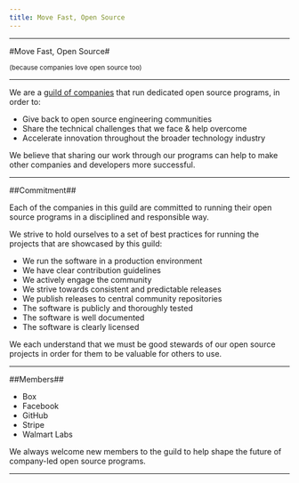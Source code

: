 ```yaml
---
title: Move Fast, Open Source
---
```


---

#Move Fast, Open Source#

<small>(because companies love open&nbsp;source too)</small>

---

We are a [guild of companies](#members) that run dedicated open source programs, in order
to:

* Give back to open source engineering communities
* Share the technical challenges that we face & help overcome
* Accelerate innovation throughout the broader technology industry

We believe that sharing our work through our programs can help to make other
companies and developers more successful.

---

##Commitment##

Each of the companies in this guild are committed to running their open source
programs in a disciplined and responsible way.

We strive to hold ourselves to a set of best practices for running the projects
that are showcased by this guild:

* We run the software in a production environment
* We have clear contribution guidelines
* We actively engage the community
* We strive towards consistent and predictable releases
* We publish releases to central community repositories
* The software is publicly and thoroughly tested
* The software is well documented
* The software is clearly licensed

We each understand that we must be good stewards of our open source projects in
order for them to be valuable for others to use.

---

##Members##

* Box
* Facebook
* GitHub
* Stripe
* Walmart Labs

We always welcome new members to the guild to help shape the future of
company-led open source programs.

---
